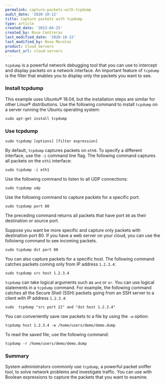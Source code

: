 ```yaml
---
permalink: capture-packets-with-tcpdump
audit_date: '2020-10-12'
title: Capture packets with tcpdump
type: article
created_date: '2013-04-25'
created_by: Rose Contreras
last_modified_date: '2020-10-12'
last_modified_by: Rose Morales
product: Cloud Servers
product_url: cloud-servers
---
```


`tcpdump` is a powerful network debugging tool that you can use to intercept
and display packets on a network interface. An important feature of `tcpdump`
is the filter that enables you to display only the packets you want to see.

### Install tcpdump

This example uses Ubuntu&reg; 18.04, but the installation steps are
similar for other Linux&reg; distributions. Use the following command to install
`tcpdump` on a server running the Ubuntu operating system:

    sudo apt-get install tcpdump

### Use tcpdump

    sudo tcpdump [options] [filter expression]

By default, `tcpdump` captures packets on `eth0`. To specify a different interface,
use the `-i` command line flag. The following command captures all packets on the `eth1`
interface:

    sudo tcpdump -i eth1

Use the following command to listen to all UDP connections:

    sudo tcpdump udp

Use the following command to capture packets for a specific port:

    sudo tcpdump port 80

The preceding command returns all packets that have port `80` as their destination or
source port.  

Suppose you want be more specific and capture only packets with destination port 80. If
you have a web server on your cloud, you can use the folloiwng command to see
incoming packets.

    sudo tcpdump dst port 80

You can also capture packets for a specific host. The following command catches packets
coming only from IP address `1.2.3.4`:

    sudo tcpdump src host 1.2.3.4

`tcpdump` can take logical arguments such as `and` or `or`. You can use
logical statements in a `tcpdump` command. For example, the following command catches all
the Secure Shell (SSH) packets going from an SSH server to a client with IP address `1.2.3.4`:

    sudo  tcpdump "src port 22" and "dst host 1.2.3.4"

You can conveniently save raw packets to a file by using the `-w` option:

    tcpdump host 1.2.3.4 -w /home/users/demo/demo.dump

To read the saved file, use the following command:

    tcpdump -r /home/users/demo/demo.dump

### Summary

System administrators commonly use `tcpdump`, a powerful packet sniffer tool,
to solve network problems and investigate traffic. You can use
with Boolean expressions to capture the packets that you want to examine.

